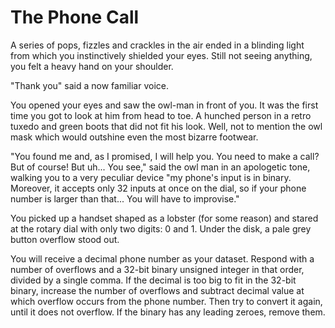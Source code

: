 # The Phone Call

A series of pops, fizzles and crackles in the air ended in a blinding light from which you instinctively shielded your eyes. Still not seeing anything, you felt a heavy hand on your shoulder.

"Thank you" said a now familiar voice.

You opened your eyes and saw the owl-man in front of you. It was the first time you got to look at him from head to toe. A hunched person in a retro tuxedo and green boots that did not fit his look. Well, not to mention the owl mask which would outshine even the most bizarre footwear.

"You found me and, as I promised, I will help you. You need to make a call? But of course! But uh... You see," said the owl man in an apologetic tone, walking you to a very peculiar device "my phone's input is in binary. Moreover, it accepts only 32 inputs at once on the dial, so if your phone number is larger than that... You will have to improvise."

You picked up a handset shaped as a lobster (for some reason) and stared at the rotary dial with only two digits: 0 and 1. Under the disk, a pale grey button overflow stood out.

You will receive a decimal phone number as your dataset. Respond with a number of overflows and a 32-bit binary unsigned integer in that order, divided by a single comma. If the decimal is too big to fit in the 32-bit binary, increase the number of overflows and subtract decimal value at which overflow occurs from the phone number. Then try to convert it again, until it does not overflow. If the binary has any leading zeroes, remove them.

